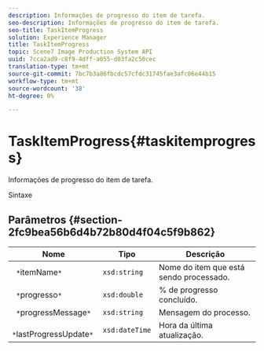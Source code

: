 ```yaml
---
description: Informações de progresso do item de tarefa.
seo-description: Informações de progresso do item de tarefa.
seo-title: TaskItemProgress
solution: Experience Manager
title: TaskItemProgress
topic: Scene7 Image Production System API
uuid: 7cca2ad9-c8f9-4dff-a055-d03fa2c50cec
translation-type: tm+mt
source-git-commit: 7bc7b3a86fbcdc57cfdc31745fae3afc06e44b15
workflow-type: tm+mt
source-wordcount: '38'
ht-degree: 0%

---
```



# TaskItemProgress{#taskitemprogress}

Informações de progresso do item de tarefa.

Sintaxe

## Parâmetros {#section-2fc9bea56b6d4b72b80d4f04c5f9b862}

| Nome | Tipo | Descrição |
|---|---|---|
| ` *`itemName`*` | `xsd:string` | Nome do item que está sendo processado. |
| ` *`progresso`*` | `xsd:double` | % de progresso concluído. |
| ` *`progressMessage`*` | `xsd:string` | Mensagem do processo. |
| ` *`lastProgressUpdate`*` | `xsd:dateTime` | Hora da última atualização. |

